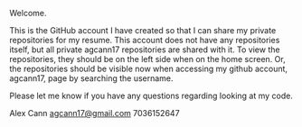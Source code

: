 Welcome.

This is the GitHub account I have created so that I can share my private repositories for my resume.
This account does not have any repositories itself, but all private agcann17 repositories are shared 
with it. To view the repositories, they should be on the left side when on the home screen. Or, 
the repositories should be visible now when accessing my github account, agcann17, page by searching 
the username. 

Please let me know if you have any questions regarding looking at my code. 

Alex Cann
agcann17@gmail.com
7036152647
